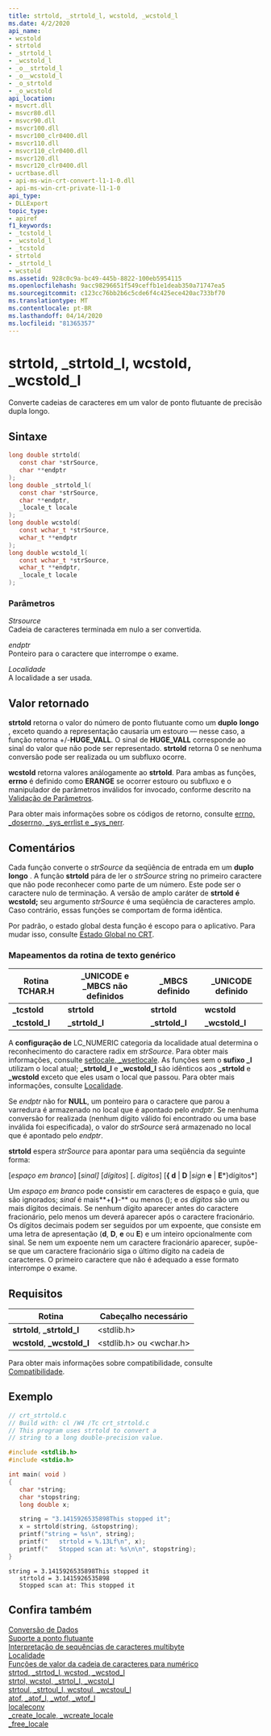```yaml
---
title: strtold, _strtold_l, wcstold, _wcstold_l
ms.date: 4/2/2020
api_name:
- wcstold
- strtold
- _strtold_l
- _wcstold_l
- _o__strtold_l
- _o__wcstold_l
- _o_strtold
- _o_wcstold
api_location:
- msvcrt.dll
- msvcr80.dll
- msvcr90.dll
- msvcr100.dll
- msvcr100_clr0400.dll
- msvcr110.dll
- msvcr110_clr0400.dll
- msvcr120.dll
- msvcr120_clr0400.dll
- ucrtbase.dll
- api-ms-win-crt-convert-l1-1-0.dll
- api-ms-win-crt-private-l1-1-0
api_type:
- DLLExport
topic_type:
- apiref
f1_keywords:
- _tcstold_l
- _wcstold_l
- _tcstold
- strtold
- _strtold_l
- wcstold
ms.assetid: 928c0c9a-bc49-445b-8822-100eb5954115
ms.openlocfilehash: 9acc98296651f549ceffb1e1deab350a71747ea5
ms.sourcegitcommit: c123cc76bb2b6c5cde6f4c425ece420ac733bf70
ms.translationtype: MT
ms.contentlocale: pt-BR
ms.lasthandoff: 04/14/2020
ms.locfileid: "81365357"
---
```

# <a name="strtold-_strtold_l-wcstold-_wcstold_l"></a>strtold, _strtold_l, wcstold, _wcstold_l

Converte cadeias de caracteres em um valor de ponto flutuante de precisão dupla longo.

## <a name="syntax"></a>Sintaxe

```C
long double strtold(
   const char *strSource,
   char **endptr
);
long double _strtold_l(
   const char *strSource,
   char **endptr,
   _locale_t locale
);
long double wcstold(
   const wchar_t *strSource,
   wchar_t **endptr
);
long double wcstold_l(
   const wchar_t *strSource,
   wchar_t **endptr,
   _locale_t locale
);
```

### <a name="parameters"></a>Parâmetros

*Strsource*<br/>
Cadeia de caracteres terminada em nulo a ser convertida.

*endptr*<br/>
Ponteiro para o caractere que interrompe o exame.

*Localidade*<br/>
A localidade a ser usada.

## <a name="return-value"></a>Valor retornado

**strtold** retorna o valor do número de ponto flutuante como um **duplo** **longo** , exceto quando a representação causaria um estouro — nesse caso, a função retorna +/-**HUGE_VALL**. O sinal de **HUGE_VALL** corresponde ao sinal do valor que não pode ser representado. **strtold** retorna 0 se nenhuma conversão pode ser realizada ou um subfluxo ocorre.

**wcstold** retorna valores análogamente ao **strtold**. Para ambas as funções, **errno** é definido como **ERANGE** se ocorrer estouro ou subfluxo e o manipulador de parâmetros inválidos for invocado, conforme descrito na [Validação de Parâmetros](../../c-runtime-library/parameter-validation.md).

Para obter mais informações sobre os códigos de retorno, consulte [errno, _doserrno, _sys_errlist e _sys_nerr](../../c-runtime-library/errno-doserrno-sys-errlist-and-sys-nerr.md).

## <a name="remarks"></a>Comentários

Cada função converte o *strSource* da seqüência de entrada em um **duplo** **longo** . A função **strtold** pára de ler o *strSource* string no primeiro caractere que não pode reconhecer como parte de um número. Este pode ser o caractere nulo de terminação. A versão de amplo caráter de **strtold** **é wcstold;** seu argumento *strSource* é uma seqüência de caracteres amplo. Caso contrário, essas funções se comportam de forma idêntica.

Por padrão, o estado global desta função é escopo para o aplicativo. Para mudar isso, consulte [Estado Global no CRT](../global-state.md).

### <a name="generic-text-routine-mappings"></a>Mapeamentos da rotina de texto genérico

|Rotina TCHAR.H|_UNICODE e _MBCS não definidos|_MBCS definido|_UNICODE definido|
|---------------------|------------------------------------|--------------------|-----------------------|
|**_tcstold**|**strtold**|**strtold**|**wcstold**|
|**_tcstold_l**|**_strtold_l**|**_strtold_l**|**_wcstold_l**|

A **configuração de** LC_NUMERIC categoria da localidade atual determina o reconhecimento do caractere radix em *strSource*. Para obter mais informações, consulte [setlocale, _wsetlocale](setlocale-wsetlocale.md). As funções sem o **sufixo _l** utilizam o local atual; **_strtold_l** e **_wcstold_l** são idênticos aos **_strtold** e **_wcstold** exceto que eles usam o local que passou. Para obter mais informações, consulte [Localidade](../../c-runtime-library/locale.md).

Se *endptr* não for **NULL**, um ponteiro para o caractere que parou a varredura é armazenado no local que é apontado pelo *endptr*. Se nenhuma conversão for realizada (nenhum dígito válido foi encontrado ou uma base inválida foi especificada), o valor do *strSource* será armazenado no local que é apontado pelo *endptr*.

**strtold** espera *strSource* para apontar para uma seqüência da seguinte forma:

[*espaço em branco*] [*sinal]* [*dígitos*] [. *dígitos*] [**{ d** &#124; **D** &#124;*sign* **e** &#124; **E***}dígitos*]

Um *espaço em branco* pode consistir em caracteres de espaço e guia, que são ignorados; *sinal* é mais**+**( )**-** ou menos (); e *os dígitos* são um ou mais dígitos decimais. Se nenhum dígito aparecer antes do caractere fracionário, pelo menos um deverá aparecer após o caractere fracionário. Os dígitos decimais podem ser seguidos por um expoente, que consiste em uma letra de apresentação (**d**, **D**, **e** ou **E**) e um inteiro opcionalmente com sinal. Se nem um expoente nem um caractere fracionário aparecer, supõe-se que um caractere fracionário siga o último dígito na cadeia de caracteres. O primeiro caractere que não é adequado a esse formato interrompe o exame.

## <a name="requirements"></a>Requisitos

|Rotina|Cabeçalho necessário|
|-------------|---------------------|
|**strtold**, **_strtold_l**|\<stdlib.h>|
|**wcstold**, **_wcstold_l**|\<stdlib.h> ou \<wchar.h>|

Para obter mais informações sobre compatibilidade, consulte [Compatibilidade](../../c-runtime-library/compatibility.md).

## <a name="example"></a>Exemplo

```C
// crt_strtold.c
// Build with: cl /W4 /Tc crt_strtold.c
// This program uses strtold to convert a
// string to a long double-precision value.

#include <stdlib.h>
#include <stdio.h>

int main( void )
{
   char *string;
   char *stopstring;
   long double x;

   string = "3.1415926535898This stopped it";
   x = strtold(string, &stopstring);
   printf("string = %s\n", string);
   printf("   strtold = %.13Lf\n", x);
   printf("   Stopped scan at: %s\n\n", stopstring);
}
```

```Output
string = 3.1415926535898This stopped it
   strtold = 3.1415926535898
   Stopped scan at: This stopped it
```

## <a name="see-also"></a>Confira também

[Conversão de Dados](../../c-runtime-library/data-conversion.md)<br/>
[Suporte a ponto flutuante](../../c-runtime-library/floating-point-support.md)<br/>
[Interpretação de sequências de caracteres multibyte](../../c-runtime-library/interpretation-of-multibyte-character-sequences.md)<br/>
[Localidade](../../c-runtime-library/locale.md)<br/>
[Funções de valor da cadeia de caracteres para numérico](../../c-runtime-library/string-to-numeric-value-functions.md)<br/>
[strtod, _strtod_l, wcstod, _wcstod_l](strtod-strtod-l-wcstod-wcstod-l.md)<br/>
[strtol, wcstol, _strtol_l, _wcstol_l](strtol-wcstol-strtol-l-wcstol-l.md)<br/>
[strtoul, _strtoul_l, wcstoul, _wcstoul_l](strtoul-strtoul-l-wcstoul-wcstoul-l.md)<br/>
[atof, _atof_l, _wtof, _wtof_l](atof-atof-l-wtof-wtof-l.md)<br/>
[localeconv](localeconv.md)<br/>
[_create_locale, _wcreate_locale](create-locale-wcreate-locale.md)<br/>
[_free_locale](free-locale.md)<br/>
